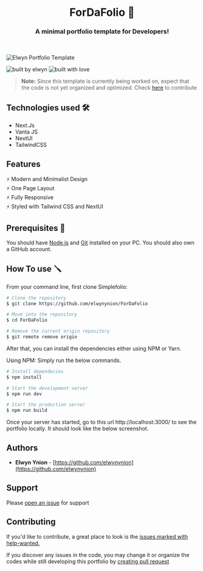<h1 align="center">
ForDaFolio 🚀
</h1>
<h3 align="center">A minimal portfolio template for Developers!</h3><br/><br/>

<img src="https://raw.githubusercontent.com/elwynynion/elwyn/main/screenshot.png" alt="Elwyn Portfolio Template" />

![built by elwyn](https://raw.githubusercontent.com/elwynynion/elwynynion/main/badge/elwyn.svg) ![built with love](https://raw.githubusercontent.com/elwynynion/elwynynion/main/badge/love.svg)

> **Note:** Since this template is currently being worked on, expect that the code is not yet organized and optimized.  Check [here](#contributing) to contribute

## Technologies used 🛠️
- Next.Js
- Vanta JS
- NextUI
- TailwindCSS

## Features 
⚡️ Modern and Minimalist Design\
⚡ One Page Layout\
⚡ Fully Responsive\
⚡ Styled with Tailwind CSS and NextUI

## Prerequisites 🍪

You should have [Node.js](https://nodejs.org/en/) and [Git](https://git-scm.com/) installed on your PC. You should also own a GitHub account.

## How To use 🪛
From your command line, first clone Simplefolio:

```bash
# Clone the repository
$ git clone https://github.com/elwynynion/ForDaFolio

# Move into the repository
$ cd ForDaFolio

# Remove the current origin repository
$ git remote remove origin
```

After that, you can install the dependencies either using NPM or Yarn.

Using NPM: Simply run the below commands.

```bash
# Install dependecies
$ npm install

# Start the development server
$ npm run dev

# Start the production server
$ npm run build
```

Once your server has started, go to this url http://localhost:3000/ to see the portfolio locally. It should look like the below screenshot.

## Authors
- **Elwyn Ynion** - [https://github.com/elwynynion](https://github.com/elwynynion)

## Support
Please [open an issue](https://github.com/elwynynion/elwyn/issues) for support

## Contributing
If you'd like to contribute, a great place to look is the [issues marked with help-wanted.](https://github.com/elwynynion/elwyn/labels/help%20wanted)

If you discover any issues in the code, you may change it or organize the codes while still developing this portfolio by [creating pull request](https://github.com/elwynynion/elwyn/pulls)
